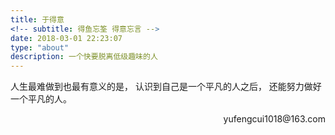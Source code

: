 ```yaml
---
title: 于得意
<!-- subtitle: 得鱼忘筌 得意忘言 -->
date: 2018-03-01 22:23:07
type: "about"
description: 一个快要脱离低级趣味的人
---
```


<!-- 童年的温柔乡不过是自欺欺人，
不曾熄灭的雄心才是存在的证明。
明知故犯是愚痴更是豁达，
不能回头才是宿命。-->

人生最难做到也最有意义的是，
认识到自己是一个平凡的人之后，
还能努力做好一个平凡的人。

<div align="right">yufengcui1018@163.com</div>

<!-- Nevertheless, I am legend. -->

<!-- 从来如此，便对么？
让他们怨恨去吧，我也一个都不原谅。-->

<!-- 一个人也要活得像一个队伍，
对着自己的头脑和心灵招兵买马，
不气馁，有召唤，爱自由。-->

<!-- 赤子是不会孤独的，赤子孤独了就创造一个世界。-->

<!-- 一个士兵，要不战死沙场，便是回到故乡。-->

<!-- 我行过许多地方的桥，看过许多次数的云，喝过许多种类的酒，
却只爱过一个正当最好年龄的人。 -->

<!-- 
我青年时代，有个七十多岁的忘年之交，他是当过土匪的造枪铁匠。他曾请他锻造过一枝鸟枪。他常用手直接从炉膛里把烧红的钢管捏出来，随即用铁锤在砧上锻炼。我提醒他应该事业铁钳时，他匆忙扔下钢管生气了。
　　“你嚷什么？你看，起泡了！烫得我好痛！”
　　也就是说，我若不提醒他，捏着烧红的钢管是不会痛的。真不可思议。
　　从文表叔仿佛从未有过弟弟妹妹。他内心承受着自己骨肉的故事重量比他所写出的任何故事都更富有悲剧性。他不提，我们也不敢提；眼见他捏着三个烧红的故事，哼也不哼一声。
《这些忧郁的碎屑》
-->

